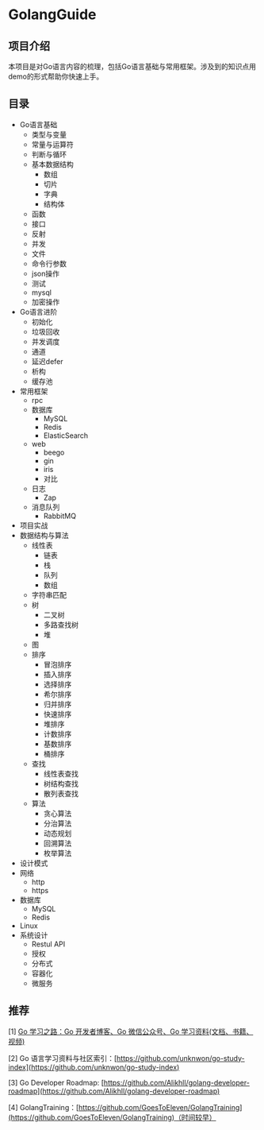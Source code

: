 # GolangGuide

## 项目介绍

本项目是对Go语言内容的梳理，包括Go语言基础与常用框架。涉及到的知识点用demo的形式帮助你快速上手。

## 目录

* Go语言基础
  * 类型与变量
  * 常量与运算符
  * 判断与循环
  * 基本数据结构
    * 数组
    * 切片
    * 字典
    * 结构体
  * 函数
  * 接口
  * 反射
  * 并发
  * 文件
  * 命令行参数
  * json操作
  * 测试
  * mysql
  * 加密操作
* Go语言进阶
  * 初始化
  * 垃圾回收
  * 并发调度
  * 通道
  * 延迟defer
  * 析构
  * 缓存池
* 常用框架
  * rpc
  * 数据库
    * MySQL
    * Redis
    * ElasticSearch
  * web
    * beego
    * gin
    * iris
    * 对比
  * 日志
    * Zap
  * 消息队列
    * RabbitMQ
* 项目实战
* 数据结构与算法
  * 线性表
    * 链表
    * 栈
    * 队列
    * 数组
  * 字符串匹配
  * 树
    * 二叉树
    * 多路查找树
    * 堆
  * 图
  * 排序
    * 冒泡排序
    * 插入排序
    * 选择排序
    * 希尔排序
    * 归并排序
    * 快速排序
    * 堆排序
    * 计数排序
    * 基数排序
    * 桶排序
  * 查找
    * 线性表查找
    * 树结构查找
    * 散列表查找
  * 算法
    * 贪心算法
    * 分治算法
    * 动态规划
    * 回溯算法
    * 枚举算法
* 设计模式
* 网络
  * http
  * https
* 数据库
  * MySQL
  * Redis
* Linux
* 系统设计
  * Restul API
  * 授权
  * 分布式
  * 容器化
  * 微服务

## 推荐

\[1\] [Go 学习之路：Go 开发者博客、Go 微信公众号、Go 学习资料\(文档、书籍、视频\)](https://github.com/talkgo/read)

\[2\] Go 语言学习资料与社区索引：[https://github.com/unknwon/go-study-index](https://github.com/unknwon/go-study-index)

\[3\] Go Developer Roadmap: [https://github.com/Alikhll/golang-developer-roadmap](https://github.com/Alikhll/golang-developer-roadmap)

\[4\] GolangTraining：[https://github.com/GoesToEleven/GolangTraining](https://github.com/GoesToEleven/GolangTraining)（时间较早）

